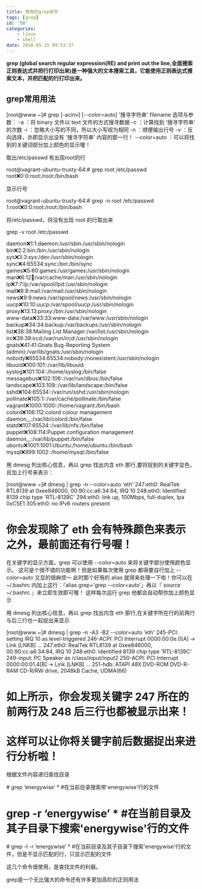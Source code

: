 ```yaml
---
title: 常用的grep命令
tags: [grep]
id: '50'
categories:
    - linux
    - shell
date: 2018-05-15 09:53:37
---
```


**grep (global search regular expression(RE) and print out the line,全面搜索正则表达式并把行打印出来)是一种强大的文本搜索工具，它能使用正则表达式搜索文本，并把匹配的行打印出来。**

## **grep常用用法**

\[root@www ~\]# grep \[-acinv\] \[--color=auto\] '搜寻字符串' filename
选项与参数：
-a ：将 binary 文件以 text 文件的方式搜寻数据
-c ：计算找到 '搜寻字符串' 的次数
-i ：忽略大小写的不同，所以大小写视为相同
-n ：顺便输出行号
-v ：反向选择，亦即显示出没有 '搜寻字符串' 内容的那一行！
--color=auto ：可以将找到的关键词部分加上颜色的显示喔！

  

取出/etc/passwd 有出现root的行

root@vagrant-ubuntu-trusty-64:# grep root /etc/passwd  
root:x:0:0:root:/root:/bin/bash

显示行号

root@vagrant-ubuntu-trusty-64:# grep -n root /etc/passwd  
1:root:x:0:0:root:/root:/bin/bash

  

将/etc/passwd，将没有出现 root 的行取出来  

grep -v root /etc/passwd

  

daemon:x:1:1:daemon:/usr/sbin:/usr/sbin/nologin  
bin:x:2:2:bin:/bin:/usr/sbin/nologin  
sys:x:3:3:sys:/dev:/usr/sbin/nologin  
sync:x:4:65534:sync:/bin:/bin/sync  
games:x:5:60:games:/usr/games:/usr/sbin/nologin  
man:x:6:12:man:/var/cache/man:/usr/sbin/nologin  
lp:x:7:7:lp:/var/spool/lpd:/usr/sbin/nologin  
mail:x:8:8:mail:/var/mail:/usr/sbin/nologin  
news:x:9:9:news:/var/spool/news:/usr/sbin/nologin  
uucp:x:10:10:uucp:/var/spool/uucp:/usr/sbin/nologin  
proxy:x:13:13:proxy:/bin:/usr/sbin/nologin  
www-data:x:33:33:www-data:/var/www:/usr/sbin/nologin  
backup:x:34:34:backup:/var/backups:/usr/sbin/nologin  
list:x:38:38:Mailing List Manager:/var/list:/usr/sbin/nologin  
irc:x:39:39:ircd:/var/run/ircd:/usr/sbin/nologin  
gnats:x:41:41:Gnats Bug-Reporting System (admin):/var/lib/gnats:/usr/sbin/nologin  
nobody:x:65534:65534:nobody:/nonexistent:/usr/sbin/nologin  
libuuid:x:100:101::/var/lib/libuuid:  
syslog:x:101:104::/home/syslog:/bin/false  
messagebus:x:102:106::/var/run/dbus:/bin/false  
landscape:x:103:109::/var/lib/landscape:/bin/false  
sshd:x:104:65534::/var/run/sshd:/usr/sbin/nologin  
pollinate:x:105:1::/var/cache/pollinate:/bin/false  
vagrant:x:1000:1000::/home/vagrant:/bin/bash  
colord:x:106:112:colord colour management daemon,,,:/var/lib/colord:/bin/false  
statd:x:107:65534::/var/lib/nfs:/bin/false  
puppet:x:108:114:Puppet configuration management daemon,,,:/var/lib/puppet:/bin/false  
ubuntu:x:1001:1001:Ubuntu:/home/ubuntu:/bin/bash  
mysql:x:999:1002::/home/mysql:/bin/false

  

  

用 dmesg 列出核心信息，再以 grep 找出内含 eth 那行,要将捉到的关键字显色，且加上行号来表示：

\[root@www ~\]# dmesg | grep -n --color=auto 'eth'
247:eth0: RealTek RTL8139 at 0xee846000, 00:90:cc:a6:34:84, IRQ 10
248:eth0: Identified 8139 chip type 'RTL-8139C'
294:eth0: link up, 100Mbps, full-duplex, lpa 0xC5E1
305:eth0: no IPv6 routers present
# 你会发现除了 eth 会有特殊颜色来表示之外，最前面还有行号喔！

在关键字的显示方面，grep 可以使用 --color=auto 来将关键字部分使用颜色显示。 这可是个很不错的功能啊！但是如果每次使用 grep 都得要自行加上 --color=auto 又显的很麻烦～ 此时那个好用的 alias 就得来处理一下啦！你可以在 ~/.bashrc 内加上这行：『alias grep='grep --color=auto'』再以『 source ~/.bashrc 』来立即生效即可喔！ 这样每次运行 grep 他都会自动帮你加上颜色显示

  

  

  

用 dmesg 列出核心信息，再以 grep 找出内含 eth 那行,在关键字所在行的前两行与后三行也一起捉出来显示

\[root@www ~\]# dmesg | grep -n -A3 -B2 --color=auto 'eth'
245-PCI: setting IRQ 10 as level-triggered
246-ACPI: PCI Interrupt 0000:00:0e.0\[A\] -> Link \[LNKB\] ...
247:eth0: RealTek RTL8139 at 0xee846000, 00:90:cc:a6:34:84, IRQ 10
248:eth0: Identified 8139 chip type 'RTL-8139C'
249-input: PC Speaker as /class/input/input2
250-ACPI: PCI Interrupt 0000:00:01.4\[B\] -> Link \[LNKB\] ...
251-hdb: ATAPI 48X DVD-ROM DVD-R-RAM CD-R/RW drive, 2048kB Cache, UDMA(66)
# 如上所示，你会发现关键字 247 所在的前两行及 248 后三行也都被显示出来！
# 这样可以让你将关键字前后数据捉出来进行分析啦！

  

  

  

根据文件内容递归查找目录

\# grep ‘energywise’ \*           #在当前目录搜索带'energywise'行的文件

# grep -r ‘energywise’ \*        #在当前目录及其子目录下搜索'energywise'行的文件

\# grep -l -r ‘energywise’ \*     #在当前目录及其子目录下搜索'energywise'行的文件，但是不显示匹配的行，只显示匹配的文件

这几个命令很使用，是查找文件的利器。

grep是一个无比强大的命令还有许多更加高阶的正则用法